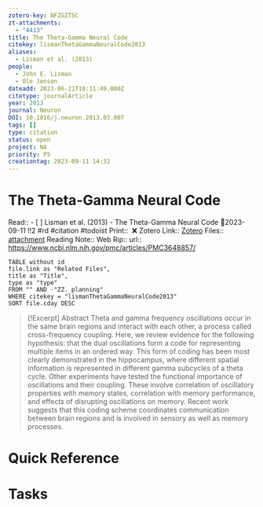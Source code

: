 ```yaml
---
zotero-key: NFZGZTSC
zt-attachments:
  - "4413"
title: The Theta-Gamma Neural Code
citekey: lismanThetaGammaNeuralCode2013
aliases:
  - Lisman et al. (2013)
people:
  - John E. Lisman
  - Ole Jensen
dateadd: 2023-06-21T10:11:49.000Z
citetype: journalArticle
year: 2013
journal: Neuron
DOI: 10.1016/j.neuron.2013.03.007
tags: []
type: citation
status: open
project: NA
priority: P5
creationtag: 2023-09-11 14:32
---
```

# The Theta-Gamma Neural Code
Read:: - [ ] Lisman et al. (2013) - The Theta-Gamma Neural Code 🛫2023-09-11 !!2 #rd #citation #todoist
Print::  ❌
Zotero Link:: [Zotero](zotero://select/library/items/NFZGZTSC) 
Files:: [attachment](<file:///C:/Users/michaelt/Insync/m@tarlton.info/Google%20Drive/06.%20Zotero/storage_new/Neuron_2013/Lisman_Jensen_2013_The%20Theta-Gamma%20Neural%20Code.pdf>)
Reading Note::
Web Rip::
url:: https://www.ncbi.nlm.nih.gov/pmc/articles/PMC3648857/

```dataview
TABLE without id
file.link as "Related Files",
title as "Title",
type as "type"
FROM "" AND -"ZZ. planning"
WHERE citekey = "lismanThetaGammaNeuralCode2013" 
SORT file.cday DESC
```

> [!Excerpt] Abstract
> Theta and gamma frequency oscillations occur in the same brain regions and interact with each other, a process called cross-frequency coupling. Here, we review evidence for the following hypothesis: that the dual oscillations form a code for representing multiple items in an ordered way. This form of coding has been most clearly demonstrated in the hippocampus, where different spatial information is represented in different gamma subcycles of a theta cycle. Other experiments have tested the functional importance of oscillations and their coupling. These involve correlation of oscillatory properties with memory states, correlation with memory performance, and effects of disrupting oscillations on memory. Recent work suggests that this coding scheme coordinates communication between brain regions and is involved in sensory as well as memory processes.

# Quick Reference

# Tasks
























